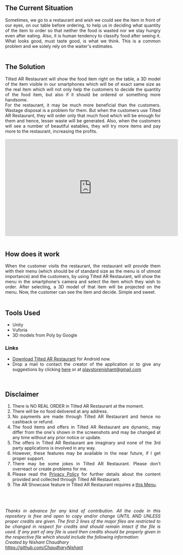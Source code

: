 <body align="justify">
<h2>The Current Situation</h2>
Sometimes, we go to a restaurant and wish we could see the item in front of our eyes, on our table before ordering, to help us in deciding what quantity of the item to order so that neither the food is wasted nor we stay hungry even after eating. Also, it is human tendency to classify food after seeing it. What looks good, must taste good, is what we think. This is a common problem and we solely rely on the waiter's estimates.
<br><br><h2>The Solution</h2>
Tilted AR Restaurant will show the food item right on the table, a 3D model of the item visible in our smartphones which will be of exact same size as the real item which will not only help the customers to decide the quantity of the food item, but also if it should be ordered or something more handsome.
<br>For the restaurant, it may be much more beneficial than the customers. Wastage disposal is a problem for them. But when the customers use Tilted AR Restaurant, they will order only that much food which will be enough for them and hence, lesser waste will be generated. Also, when the customers will see a number of beautiful eatables, they will try more items and pay more to the restaurant, increasing the profits.
<br><br><iframe width="560" height="315" src="https://www.youtube.com/embed/BwzEokkE6iU" frameborder="0" allow="accelerometer; autoplay; encrypted-media; gyroscope; picture-in-picture" allowfullscreen></iframe>
<br><br><h2>How does it work</h2>
When the customer visits the restaurant, the restaurant will provide them with their menu (which should be of standard size as the menu is of utmost importance) and the customers, by using Tilted AR Restaurant, will show the menu in the smartphone's camera and select the item which they wish to order. After selecting, a 3D model of that item will be projected on the menu. Now, the customer can see the item and decide. Simple and sweet.
<br><br><h2>Tools Used</h2>
<ul>
  <li>Unity</li>
  <li>Vuforia</li>
  <li>3D models from Poly by Google</li>
</ul>
<h3>Links</h3>
<ul>
<li><a href="https://play.google.com/store/apps/details?id=com.nishantchaudhary.tiltedar" target="_blank">Download Tilted AR Restaurant</a> for Android now.</li>
<li>Drop a mail to contact the creator of the application or to give any suggestions by clicking <a href="mailto:playstorenishant@gmail.com?Subject=Regarding%20Tilted%20AR%20Restaurant%20from%20Portfolio%20Webiste" target="_top">here</a> or at <a href="mailto:playstorenishant@gmail.com?Subject=Regarding%20Tilted%20AR%20Restaurant%20from%20Portfolio%20Website" target="_top">playstorenishant@gmail.com</a></li>
</ul>
<br><h2>Disclaimer</h2>
<ol>
<li>There is NO REAL ORDER in Tilted AR Restaurant at the moment.</li>
<li>There will be no food delivered at any address.</li>
<li>No payments are made through Tilted AR Restaurant and hence no cashback or refund.</li>
<li>The food items and offers in Tilted AR Restaurant are dynamic, may differ from the one's shown in the screenshots and may be changed at any time without any prior notice or update.</li>
<li>The offers in Tilted AR Restaurant are imaginary and none of the 3rd party applications is involved in any way.</li>
<li>However, these features may be available in the near future, if I get proper support.</li>
<li>There may be some jokes in Tilted AR Restaurant. Please don't overreact or create problems for me.</li>
<li>Please read the <a href="https://chaudharynishant.github.io/TiltedARRestaurantPrivacyPolicy" target="_blank">Privacy Policy</a> for further details about the content provided and collected through Tilted AR Restaurant.</li>
<li>The AR Showcase feature in Tilted AR Restaurant requires a 
<a href="https://github.com/ChaudharyNishant/TiltedARRestaurant-Issues/raw/master/Menu.jpg" target="_blank">this Menu</a>.</li>
</ol>

<br><br><h6><i>Thanks in advance for any kind of contribution. All the code in this repository is free and open to copy and/or change UNTIL AND UNLESS proper credits are given. The first 2 lines of the major files are restricted to be changed in respect for credits and should remain intact if the file is used. If any part of any file is used then credits should be properly given in the respective file which should include the following information:
<br>Created by Nishant Chaudhary
<br>https://github.com/ChaudharyNishant</i></h6>
</body>
